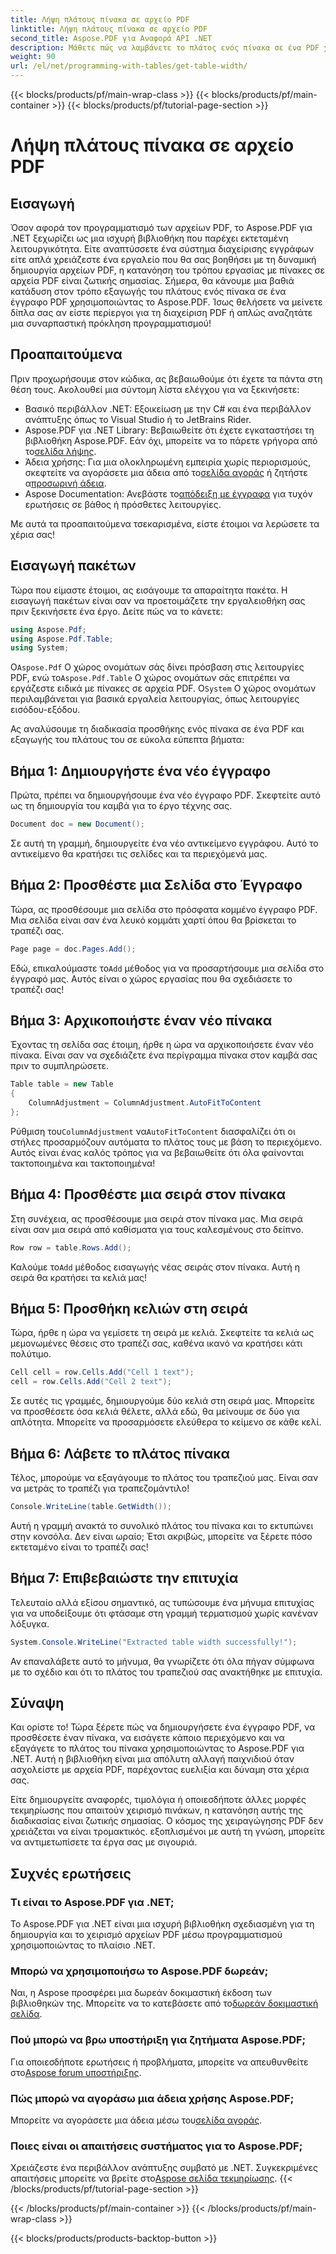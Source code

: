 ```yaml
---
title: Λήψη πλάτους πίνακα σε αρχείο PDF
linktitle: Λήψη πλάτους πίνακα σε αρχείο PDF
second_title: Aspose.PDF για Αναφορά API .NET
description: Μάθετε πώς να λαμβάνετε το πλάτος ενός πίνακα σε ένα PDF χρησιμοποιώντας το Aspose.PDF για .NET με αυτόν τον οδηγό βήμα προς βήμα.
weight: 90
url: /el/net/programming-with-tables/get-table-width/
---
```


{{< blocks/products/pf/main-wrap-class >}}
{{< blocks/products/pf/main-container >}}
{{< blocks/products/pf/tutorial-page-section >}}

# Λήψη πλάτους πίνακα σε αρχείο PDF

## Εισαγωγή

Όσον αφορά τον προγραμματισμό των αρχείων PDF, το Aspose.PDF για .NET ξεχωρίζει ως μια ισχυρή βιβλιοθήκη που παρέχει εκτεταμένη λειτουργικότητα. Είτε αναπτύσσετε ένα σύστημα διαχείρισης εγγράφων είτε απλά χρειάζεστε ένα εργαλείο που θα σας βοηθήσει με τη δυναμική δημιουργία αρχείων PDF, η κατανόηση του τρόπου εργασίας με πίνακες σε αρχεία PDF είναι ζωτικής σημασίας. Σήμερα, θα κάνουμε μια βαθιά κατάδυση στον τρόπο εξαγωγής του πλάτους ενός πίνακα σε ένα έγγραφο PDF χρησιμοποιώντας το Aspose.PDF. Ίσως θελήσετε να μείνετε δίπλα σας αν είστε περίεργοι για τη διαχείριση PDF ή απλώς αναζητάτε μια συναρπαστική πρόκληση προγραμματισμού!

## Προαπαιτούμενα

Πριν προχωρήσουμε στον κώδικα, ας βεβαιωθούμε ότι έχετε τα πάντα στη θέση τους. Ακολουθεί μια σύντομη λίστα ελέγχου για να ξεκινήσετε:

- Βασικό περιβάλλον .NET: Εξοικείωση με την C# και ένα περιβάλλον ανάπτυξης όπως το Visual Studio ή το JetBrains Rider.
-  Aspose.PDF για .NET Library: Βεβαιωθείτε ότι έχετε εγκαταστήσει τη βιβλιοθήκη Aspose.PDF. Εάν όχι, μπορείτε να το πάρετε γρήγορα από το[σελίδα λήψης](https://releases.aspose.com/pdf/net/).
- Άδεια χρήσης: Για μια ολοκληρωμένη εμπειρία χωρίς περιορισμούς, σκεφτείτε να αγοράσετε μια άδεια από το[σελίδα αγοράς](https://purchase.aspose.com/buy) ή ζητήστε α[προσωρινή άδεια](https://purchase.aspose.com/temporary-license/).
-  Aspose Documentation: Ανεβάστε το[απόδειξη με έγγραφα](https://reference.aspose.com/pdf/net/) για τυχόν ερωτήσεις σε βάθος ή πρόσθετες λειτουργίες.

Με αυτά τα προαπαιτούμενα τσεκαρισμένα, είστε έτοιμοι να λερώσετε τα χέρια σας!

## Εισαγωγή πακέτων

Τώρα που είμαστε έτοιμοι, ας εισάγουμε τα απαραίτητα πακέτα. Η εισαγωγή πακέτων είναι σαν να προετοιμάζετε την εργαλειοθήκη σας πριν ξεκινήσετε ένα έργο. Δείτε πώς να το κάνετε:

```csharp
using Aspose.Pdf;
using Aspose.Pdf.Table;
using System;
```

 Ο`Aspose.Pdf` Ο χώρος ονομάτων σάς δίνει πρόσβαση στις λειτουργίες PDF, ενώ το`Aspose.Pdf.Table` Ο χώρος ονομάτων σάς επιτρέπει να εργάζεστε ειδικά με πίνακες σε αρχεία PDF. Ο`System` Ο χώρος ονομάτων περιλαμβάνεται για βασικά εργαλεία λειτουργίας, όπως λειτουργίες εισόδου-εξόδου.

Ας αναλύσουμε τη διαδικασία προσθήκης ενός πίνακα σε ένα PDF και εξαγωγής του πλάτους του σε εύκολα εύπεπτα βήματα:

## Βήμα 1: Δημιουργήστε ένα νέο έγγραφο

Πρώτα, πρέπει να δημιουργήσουμε ένα νέο έγγραφο PDF. Σκεφτείτε αυτό ως τη δημιουργία του καμβά για το έργο τέχνης σας.

```csharp
Document doc = new Document();
```

Σε αυτή τη γραμμή, δημιουργείτε ένα νέο αντικείμενο εγγράφου. Αυτό το αντικείμενο θα κρατήσει τις σελίδες και τα περιεχόμενά μας.

## Βήμα 2: Προσθέστε μια Σελίδα στο Έγγραφο

Τώρα, ας προσθέσουμε μια σελίδα στο πρόσφατα κομμένο έγγραφο PDF. Μια σελίδα είναι σαν ένα λευκό κομμάτι χαρτί όπου θα βρίσκεται το τραπέζι σας.

```csharp
Page page = doc.Pages.Add();
```

 Εδώ, επικαλούμαστε το`Add` μέθοδος για να προσαρτήσουμε μια σελίδα στο έγγραφό μας. Αυτός είναι ο χώρος εργασίας που θα σχεδιάσετε το τραπέζι σας!

## Βήμα 3: Αρχικοποιήστε έναν νέο πίνακα

Έχοντας τη σελίδα σας έτοιμη, ήρθε η ώρα να αρχικοποιήσετε έναν νέο πίνακα. Είναι σαν να σχεδιάζετε ένα περίγραμμα πίνακα στον καμβά σας πριν το συμπληρώσετε.

```csharp
Table table = new Table
{
    ColumnAdjustment = ColumnAdjustment.AutoFitToContent
};
```

 Ρύθμιση του`ColumnAdjustment` να`AutoFitToContent` διασφαλίζει ότι οι στήλες προσαρμόζουν αυτόματα το πλάτος τους με βάση το περιεχόμενο. Αυτός είναι ένας καλός τρόπος για να βεβαιωθείτε ότι όλα φαίνονται τακτοποιημένα και τακτοποιημένα!

## Βήμα 4: Προσθέστε μια σειρά στον πίνακα

Στη συνέχεια, ας προσθέσουμε μια σειρά στον πίνακα μας. Μια σειρά είναι σαν μια σειρά από καθίσματα για τους καλεσμένους στο δείπνο.

```csharp
Row row = table.Rows.Add();
```

 Καλούμε το`Add` μέθοδος εισαγωγής νέας σειράς στον πίνακα. Αυτή η σειρά θα κρατήσει τα κελιά μας!

## Βήμα 5: Προσθήκη κελιών στη σειρά

Τώρα, ήρθε η ώρα να γεμίσετε τη σειρά με κελιά. Σκεφτείτε τα κελιά ως μεμονωμένες θέσεις στο τραπέζι σας, καθένα ικανό να κρατήσει κάτι πολύτιμο.

```csharp
Cell cell = row.Cells.Add("Cell 1 text");
cell = row.Cells.Add("Cell 2 text");
```

Σε αυτές τις γραμμές, δημιουργούμε δύο κελιά στη σειρά μας. Μπορείτε να προσθέσετε όσα κελιά θέλετε, αλλά εδώ, θα μείνουμε σε δύο για απλότητα. Μπορείτε να προσαρμόσετε ελεύθερα το κείμενο σε κάθε κελί.

## Βήμα 6: Λάβετε το πλάτος πίνακα

Τέλος, μπορούμε να εξαγάγουμε το πλάτος του τραπεζιού μας. Είναι σαν να μετράς το τραπέζι για τραπεζομάντιλο!

```csharp
Console.WriteLine(table.GetWidth());
```

Αυτή η γραμμή ανακτά το συνολικό πλάτος του πίνακα και το εκτυπώνει στην κονσόλα. Δεν είναι ωραίο; Έτσι ακριβώς, μπορείτε να ξέρετε πόσο εκτεταμένο είναι το τραπέζι σας!

## Βήμα 7: Επιβεβαιώστε την επιτυχία

Τελευταίο αλλά εξίσου σημαντικό, ας τυπώσουμε ένα μήνυμα επιτυχίας για να υποδείξουμε ότι φτάσαμε στη γραμμή τερματισμού χωρίς κανέναν λόξυγκα.

```csharp
System.Console.WriteLine("Extracted table width successfully!");
```

Αν επαναλάβετε αυτό το μήνυμα, θα γνωρίζετε ότι όλα πήγαν σύμφωνα με το σχέδιο και ότι το πλάτος του τραπεζιού σας ανακτήθηκε με επιτυχία.

## Σύναψη

Και ορίστε το! Τώρα ξέρετε πώς να δημιουργήσετε ένα έγγραφο PDF, να προσθέσετε έναν πίνακα, να εισάγετε κάποιο περιεχόμενο και να εξαγάγετε το πλάτος του πίνακα χρησιμοποιώντας το Aspose.PDF για .NET. Αυτή η βιβλιοθήκη είναι μια απόλυτη αλλαγή παιχνιδιού όταν ασχολείστε με αρχεία PDF, παρέχοντας ευελιξία και δύναμη στα χέρια σας.

Είτε δημιουργείτε αναφορές, τιμολόγια ή οποιεσδήποτε άλλες μορφές τεκμηρίωσης που απαιτούν χειρισμό πινάκων, η κατανόηση αυτής της διαδικασίας είναι ζωτικής σημασίας. Ο κόσμος της χειραγώγησης PDF δεν χρειάζεται να είναι τρομακτικός. εξοπλισμένοι με αυτή τη γνώση, μπορείτε να αντιμετωπίσετε τα έργα σας με σιγουριά. 

## Συχνές ερωτήσεις

### Τι είναι το Aspose.PDF για .NET;  
Το Aspose.PDF για .NET είναι μια ισχυρή βιβλιοθήκη σχεδιασμένη για τη δημιουργία και το χειρισμό αρχείων PDF μέσω προγραμματισμού χρησιμοποιώντας το πλαίσιο .NET.

### Μπορώ να χρησιμοποιήσω το Aspose.PDF δωρεάν;  
 Ναι, η Aspose προσφέρει μια δωρεάν δοκιμαστική έκδοση των βιβλιοθηκών της. Μπορείτε να το κατεβάσετε από το[δωρεάν δοκιμαστική σελίδα](https://releases.aspose.com/).

### Πού μπορώ να βρω υποστήριξη για ζητήματα Aspose.PDF;  
 Για οποιεσδήποτε ερωτήσεις ή προβλήματα, μπορείτε να απευθυνθείτε στο[Aspose forum υποστήριξης](https://forum.aspose.com/c/pdf/10).

### Πώς μπορώ να αγοράσω μια άδεια χρήσης Aspose.PDF;  
 Μπορείτε να αγοράσετε μια άδεια μέσω του[σελίδα αγοράς](https://purchase.aspose.com/buy).

### Ποιες είναι οι απαιτήσεις συστήματος για το Aspose.PDF;  
Χρειάζεστε ένα περιβάλλον ανάπτυξης συμβατό με .NET. Συγκεκριμένες απαιτήσεις μπορείτε να βρείτε στο[Aspose σελίδα τεκμηρίωσης](https://reference.aspose.com/pdf/net/).
{{< /blocks/products/pf/tutorial-page-section >}}

{{< /blocks/products/pf/main-container >}}
{{< /blocks/products/pf/main-wrap-class >}}

{{< blocks/products/products-backtop-button >}}
